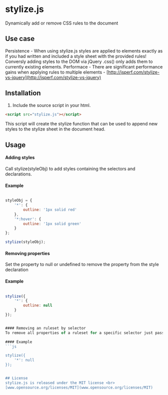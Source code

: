 # stylize.js
Dynamically add or remove CSS rules to the document <br>

## Use case
Persistence - When using stylize.js styles are applied to elements exactly as if you had written and included a style sheet with the provided rules! Conversly adding styles to the DOM via jQuery .css() only adds them to currently existing elements.
Performace - There are significant performance gains when applying rules to multiple elements - [http://jsperf.com/stylize-vs-jquery](http://jsperf.com/stylize-vs-jquery)

## Installation
1. Include the source script in your html. <br>
```html
<script src="stylize.js"></script>
```
This script will create the stylize function that can be used to append new styles to the stylize sheet in the document head.

## Usage

#### Adding styles
Call stylize(styleObj) to add styles containing the selectors and declarations. <br>
   
#### Example
```js

styleObj = {
    '*': {
        outline: '1px solid red'
    },
    '*:hover': {
        outline: '1px solid green'
    }
};

stylize(styleObj);

```

#### Removing properties
Set the property to null or undefined to remove the property from the style declaration

#### Example
```js

stylize({
	'*': {
        outline: null
    }
});


#### Removing an ruleset by selector
To remove all properties of a ruleset for a specific selector just pass null or undefined for the style object

#### Example
```js

stylize({
	'*': null
});


## License 
stylize.js is released under the MIT license <br>
[www.opensource.org/licenses/MIT](www.opensource.org/licenses/MIT)
